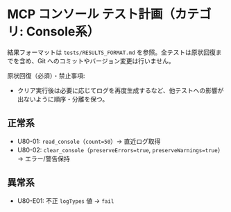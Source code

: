 # MCP コンソール テスト計画（カテゴリ: Console系）

結果フォーマットは `tests/RESULTS_FORMAT.md` を参照。全テストは原状回復までを含め、Git へのコミットやバージョン変更は行いません。

原状回復（必須）・禁止事項:
- クリア実行後は必要に応じてログを再度生成するなど、他テストへの影響が出ないように順序・分離を保つ。

## 正常系

- U80-01: `read_console`（`count=50`）→ 直近ログ取得
- U80-02: `clear_console`（`preserveErrors=true`, `preserveWarnings=true`）→ エラー/警告保持

## 異常系

- U80-E01: 不正 `logTypes` 値 → `fail`
